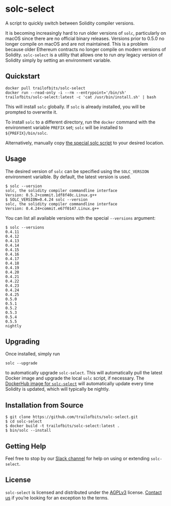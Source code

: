 # solc-select
A script to quickly switch between Solidity compiler versions.

It is becoming increasingly hard to run older versions of `solc`,
particularly on macOS since there are no official binary releases.
Versions prior to 0.5.0 no longer compile on macOS and are not
maintained. This is a problem because older Ethereum contracts no
longer compile on modern versions of Solidity. `solc-select` is a
utility that allows one to run _any_ legacy version of Solidity simply
by setting an environment variable.

## Quickstart

```
docker pull trailofbits/solc-select
docker run --read-only -i --rm --entrypoint='/bin/sh' trailofbits/solc-select:latest -c 'cat /usr/bin/install.sh' | bash
```

This will install `solc` globally. If `solc` is already installed, you
will be prompted to overwrite it.

To install `solc` to a different directory, run the `docker` command
with the environment variable `PREFIX` set; `solc` will be installed
to `${PREFIX}/bin/solc`.

Alternatively, manually copy [the special solc script](bin/solc) to your desired location.

## Usage

The desired version of `solc` can be specified using the `SOLC_VERSION` environment varialble. By default, the latest version is used.

```
$ solc --version
solc, the solidity compiler commandline interface
Version: 0.5.2+commit.1df8f40c.Linux.g++
$ SOLC_VERSION=0.4.24 solc --version
solc, the solidity compiler commandline interface
Version: 0.4.24+commit.e67f0147.Linux.g++
```

You can list all available versions with the special `--versions` argument:
```
$ solc --versions
0.4.11
0.4.12
0.4.13
0.4.14
0.4.15
0.4.16
0.4.17
0.4.18
0.4.19
0.4.20
0.4.21
0.4.22
0.4.23
0.4.24
0.4.25
0.5.0
0.5.1
0.5.2
0.5.3
0.5.4
0.5.5
nightly
```

## Upgrading

Once installed, simply run
```
solc --upgrade
```
to automatically upgrade `solc-select`. This will automatically pull the latest Docker image and upgrade the local `solc` script, if necessary. The [DockerHub image for `solc-select`](https://hub.docker.com/r/trailofbits/solc-select) will automatically update every time Solidity is updated, which will typically be nightly.

## Installation from Source

```
$ git clone https://github.com/trailofbits/solc-select.git
$ cd solc-select
$ docker build -t trailofbits/solc-select:latest .
$ bin/solc --install
```

## Getting Help

Feel free to stop by our [Slack channel](https://empirehacking.slack.com/) for help on using or extending `solc-select`.

## License

`solc-select` is licensed and distributed under the [AGPLv3](LICENSE) license. [Contact us](mailto:opensource@trailofbits.com) if you’re looking for an exception to the terms.